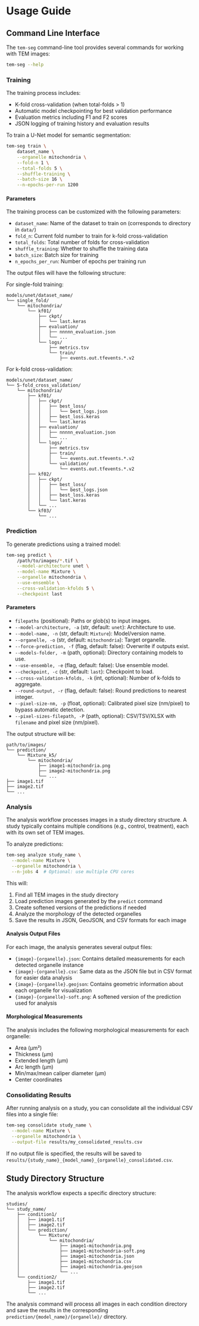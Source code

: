 # Usage Guide

## Command Line Interface

The `tem-seg` command-line tool provides several commands for working with TEM images:

```bash
tem-seg --help
```

### Training

The training process includes:
- K-fold cross-validation (when total-folds > 1)
- Automatic model checkpointing for best validation performance
- Evaluation metrics including F1 and F2 scores
- JSON logging of training history and evaluation results

To train a U-Net model for semantic segmentation:

```bash
tem-seg train \
    dataset_name \
    --organelle mitochondria \
    --fold-n 1 \
    --total-folds 5 \
    --shuffle-training \
    --batch-size 16 \
    --n-epochs-per-run 1200
```

#### Parameters

The training process can be customized with the following parameters:

- `dataset_name`: Name of the dataset to train on (corresponds to directory in `data/`)
- `fold_n`: Current fold number to train for k-fold cross-validation
- `total_folds`: Total number of folds for cross-validation
- `shuffle_training`: Whether to shuffle the training data
- `batch_size`: Batch size for training
- `n_epochs_per_run`: Number of epochs per training run


The output files will have the following structure:


For single-fold training:
```
models/unet/dataset_name/
└── single_fold/
    └── mitochondria/
        └── kf01/
            ├── ckpt/
            │   └── last.keras
            ├── evaluation/
            │   ├── nnnnn_evaluation.json
            │   └── ...
            └── logs/
                ├── metrics.tsv
                └── train/
                    ├── events.out.tfevents.*.v2
```

For k-fold cross-validation:
```
models/unet/dataset_name/
└── 5-fold_cross_validation/
    └── mitochondria/
        ├── kf01/
        │   ├── ckpt/
        │   │   ├── best_loss/
        │   │   │   └── best_logs.json
        │   │   ├── best_loss.keras
        │   │   └── last.keras
        │   ├── evaluation/
        │   │   ├── nnnnn_evaluation.json
        │   │   └── ...
        │   └── logs/
        │       ├── metrics.tsv
        │       ├── train/
        │       │   └── events.out.tfevents.*.v2
        │       └── validation/
        │           └── events.out.tfevents.*.v2
        ├── kf02/
        │   ├── ckpt/
        │   │   ├── best_loss/
        │   │   │   └── best_logs.json
        │   │   ├── best_loss.keras
        │   │   └── last.keras
        │   └── ...
        └── kf03/
            └── ...
```

### Prediction

To generate predictions using a trained model:

```bash
tem-seg predict \
    /path/to/images/*.tif \
    --model-architecture unet \
    --model-name Mixture \
    --organelle mitochondria \
    --use-ensemble \
    --cross-validation-kfolds 5 \
    --checkpoint last
```

#### Parameters

- `filepaths` (positional): Paths or glob(s) to input images.
- `--model-architecture, -a` (str, default: `unet`): Architecture to use.
- `--model-name, -n` (str, default: `Mixture`): Model/version name.
- `--organelle, -o` (str, default: `mitochondria`): Target organelle.
- `--force-prediction, -f` (flag, default: false): Overwrite if outputs exist.
- `--models-folder, -m` (path, optional): Directory containing models to use.
- `--use-ensemble, -e` (flag, default: false): Use ensemble model.
- `--checkpoint, -c` (str, default: `last`): Checkpoint to load.
- `--cross-validation-kfolds, -k` (int, optional): Number of k-folds to aggregate.
- `--round-output, -r` (flag, default: false): Round predictions to nearest integer.
- `--pixel-size-nm, -p` (float, optional): Calibrated pixel size (nm/pixel) to bypass automatic detection.
- `--pixel-sizes-filepath, -P` (path, optional): CSV/TSV/XLSX with `filename` and pixel size (nm/pixel).

The output structure will be:

```
path/to/images/
└── prediction/
    └── Mixture_k5/
        └── mitochondria/
            ├── image1-mitochondria.png
            ├── image2-mitochondria.png
            └── ...
├── image1.tif
├── image2.tif
└── ...
```

### Analysis

The analysis workflow processes images in a study directory structure. A study typically contains multiple conditions (e.g., control, treatment), each with its own set of TEM images.

To analyze predictions:

```bash
tem-seg analyze study_name \
  --model-name Mixture \
  --organelle mitochondria \
  --n-jobs 4  # Optional: use multiple CPU cores
```

This will:
1. Find all TEM images in the study directory
2. Load prediction images generated by the `predict` command
3. Create softened versions of the predictions if needed
4. Analyze the morphology of the detected organelles
5. Save the results in JSON, GeoJSON, and CSV formats for each image

#### Analysis Output Files

For each image, the analysis generates several output files:

- `{image}-{organelle}.json`: Contains detailed measurements for each detected organelle instance
- `{image}-{organelle}.csv`: Same data as the JSON file but in CSV format for easier data analysis
- `{image}-{organelle}.geojson`: Contains geometric information about each organelle for visualization
- `{image}-{organelle}-soft.png`: A softened version of the prediction used for analysis

#### Morphological Measurements

The analysis includes the following morphological measurements for each organelle:

- Area (μm²)
- Thickness (μm)
- Extended length (μm)
- Arc length (μm)
- Min/max/mean caliper diameter (μm)
- Center coordinates

### Consolidating Results

After running analysis on a study, you can consolidate all the individual CSV files into a single file:

```bash
tem-seg consolidate study_name \
  --model-name Mixture \
  --organelle mitochondria \
  --output-file results/my_consolidated_results.csv
```

If no output file is specified, the results will be saved to `results/{study_name}_{model_name}_{organelle}_consolidated.csv`.

## Study Directory Structure

The analysis workflow expects a specific directory structure:

```
studies/
└── study_name/
    ├── condition1/
    │   ├── image1.tif
    │   ├── image2.tif
    │   └── prediction/
    │       └── Mixture/
    │           └── mitochondria/
    │               ├── image1-mitochondria.png
    │               ├── image1-mitochondria-soft.png
    │               ├── image1-mitochondria.json
    │               ├── image1-mitochondria.csv
    │               ├── image1-mitochondria.geojson
    │               └── ...
    └── condition2/
        ├── image1.tif
        ├── image2.tif
        └── ...
```

The analysis command will process all images in each condition directory and save the results in the corresponding `prediction/{model_name}/{organelle}/` directory.
